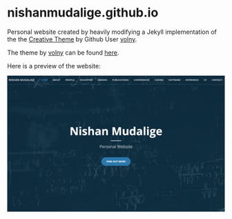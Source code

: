 # nishanmudalige.github.io

Personal website created by heavily modifying a Jekyll implementation of the the [Creative Theme](http://startbootstrap.com/template-overviews/creative/) by Github User [volny](https://github.com/volny/).

The theme by [volny](https://github.com/volny/) can be found [here](https://github.com/volny/creative-theme-jekyll).

Here is a preview of the website:

![Preview](/img/pictures/preview.jpg)
